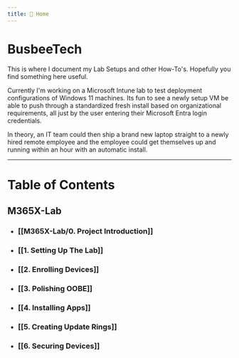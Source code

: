 ```yaml
---
title: 🏡 Home
---
```


# BusbeeTech

This is where I document my Lab Setups and other How-To's. Hopefully you find something here useful. 

Currently I'm working on a Microsoft Intune lab to test deployment configurations of Windows 11 machines. Its fun to see a newly setup VM be able to push through a standardized fresh install based on organizational requirements, all just by the user entering their Microsoft Entra login credentials. 

In theory, an IT team could then ship a brand new laptop straight to a newly hired remote employee and the employee could get themselves up and running within an hour with an automatic install.

---
# Table of Contents
## M365X-Lab

- ### [[M365X-Lab/0. Project Introduction]]
- ### [[1. Setting Up The Lab]]
- ### [[2. Enrolling Devices]]
- ### [[3. Polishing OOBE]]
- ### [[4. Installing Apps]]
- ### [[5. Creating Update Rings]]
- ### [[6. Securing Devices]]







